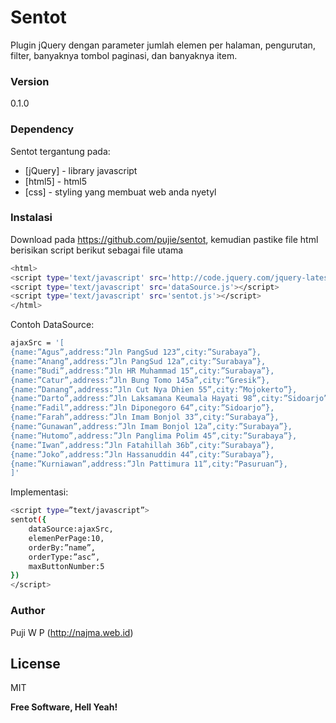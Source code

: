 # Sentot

Plugin jQuery dengan parameter jumlah elemen per halaman, pengurutan, filter, banyaknya tombol paginasi, dan banyaknya item.


### Version
0.1.0

### Dependency

Sentot tergantung pada:

* [jQuery] - library javascript
* [html5] - html5
* [css] - styling yang membuat web anda nyetyl

### Instalasi

Download pada https://github.com/pujie/sentot, kemudian pastike file html berisikan script berikut sebagai file utama

```sh
<html>
<script type='text/javascript' src='http://code.jquery.com/jquery-latest.js'></script>
<script type='text/javascript' src='dataSource.js'></script>
<script type='text/javascript' src='sentot.js'></script>
</html>
```

Contoh DataSource:
```sh
ajaxSrc = '[
{name:”Agus”,address:”Jln PangSud 123”,city:”Surabaya”},
{name:”Anang”,address:”Jln PangSud 12a”,city:”Surabaya”},
{name:”Budi”,address:”Jln HR Muhammad 15”,city:”Surabaya”},
{name:”Catur”,address:”Jln Bung Tomo 145a”,city:”Gresik”},
{name:”Danang”,address:”Jln Cut Nya Dhien 55”,city:”Mojokerto”},
{name:”Darto”,address:”Jln Laksamana Keumala Hayati 98”,city:”Sidoarjo”},
{name:”Fadil”,address:”Jln Diponegoro 64”,city:”Sidoarjo”},
{name:”Farah”,address:”Jln Imam Bonjol 33”,city:”Surabaya”},
{name:”Gunawan”,address:”Jln Imam Bonjol 12a”,city:”Surabaya”},
{name:”Hutomo”,address:”Jln Panglima Polim 45”,city:”Surabaya”},
{name:”Iwan”,address:”Jln Fatahillah 36b”,city:”Surabaya”},
{name:”Joko”,address:”Jln Hassanuddin 44”,city:”Surabaya”},
{name:”Kurniawan”,address:”Jln Pattimura 11”,city:”Pasuruan”},
]'
```

Implementasi:
```sh
<script type=”text/javascript”>
sentot({
	dataSource:ajaxSrc,
	elemenPerPage:10,
	orderBy:”name”,
	orderType:”asc”,
	maxButtonNumber:5
})
</script>
```

### Author
Puji W P (http://najma.web.id)



License
----

MIT


**Free Software, Hell Yeah!**
